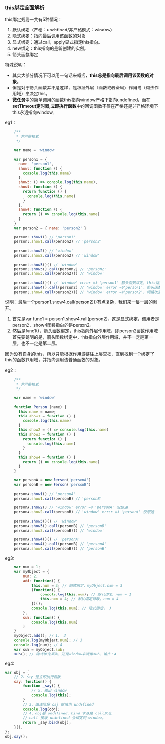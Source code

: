 ### this绑定全面解析

this绑定规则一共有5种情况：

1. 默认绑定（严格：undefined/非严格模式：window）
2. 隐式绑定：指向最后调用该函数的对象
3. 显式绑定：通过call，apply显式指定this指向。
4. new绑定：this指向的是新创建的实例。
5. 箭头函数绑定

特殊说明：
+ 其实大部分情况下可以用一句话来概括，**this总是指向最后调用该函数的对象**。
+ 但是对于箭头函数并不是这样，是根据外层（函数或者全局）作用域（词法作用域）来决定this。
+ **微任务**中的简单调用的函数this指向window严格下指向undefined，而在**setTimeout定时器,立即执行函数**中的回调函数不管在严格还是非严格环境下this永远指向window,

eg1：
```js
    /**
     * 非严格模式
     */
    
    var name = 'window'
    
    var person1 = {
      name: 'person1',
      show1: function () {
        console.log(this.name)
      },
      show2: () => console.log(this.name),
      show3: function () {
        return function () {
          console.log(this.name)
        }
      },
      show4: function () {
        return () => console.log(this.name)
      }
    }
    var person2 = { name: 'person2' }
    
    person1.show1() // 'person1'
    person1.show1.call(person2) // 'person2'
    
    person1.show2() // 'window'
    person1.show2.call(person2) // 'window'
    
    person1.show3()() // 'window'
    person1.show3().call(person2) // 'person2'
    person1.show3.call(person2)() // 'window'
    
    person1.show4()() // 'window' error =》 'person1' 箭头函数绑定，this指向外层作用域，即person1函数作用域
    person1.show4().call(person2) // 'window' error =》'person1'，箭头函数绑定，this指向外层作用域，即person1函数作用域
    person1.show4.call(person2)() // 'window' error =》'person2'，间接改变箭头函数this的指向。
```
说明：最后一个person1.show4.call(person2)()有点复杂，我们来一层一层的剥开。

1. 首先是var func1 = person1.show4.call(person2)，这是显式绑定，调用者是person2，show4函数指向的是person2。
2. 然后是func1()，箭头函数绑定，this指向外层作用域，即person2函数作用域
首先要说明的是，箭头函数绑定中，this指向外层作用域，并不一定是第一层，也不一定是第二层。

因为没有自身的this，所以只能根据作用域链往上层查找，直到找到一个绑定了this的函数作用域，并指向调用该普通函数的对象。

eg2：

```js
    /**
     * 非严格模式
     */
    
    var name = 'window'
    
    function Person (name) {
      this.name = name;
      this.show1 = function () {
        console.log(this.name)
      }
      this.show2 = () => console.log(this.name)
      this.show3 = function () {
        return function () {
          console.log(this.name)
        }
      }
      this.show4 = function () {
        return () => console.log(this.name)
      }
    }
    
    var personA = new Person('personA')
    var personB = new Person('personB')
    
    personA.show1() // 'personA'
    personA.show1.call(personB) // 'personB'
    
    personA.show2() // 'window' error =》 'personA' 没想通
    personA.show2.call(personB) // 'window' error =》 'personA' 没想通
    
    personA.show3()() // 'window'
    personA.show3().call(personB) // 'personB'
    personA.show3.call(personB)() // 'window'
    
    personA.show4()() // 'personA'
    personA.show4().call(personB) // 'personA'
    personA.show4.call(personB)() // 'personB'
```

eg3:
```js
    var num = 1;
    var myObject = {
        num: 2,
        add: function() {
            this.num = 3; // 隐式绑定，myObject.num = 3
            (function() {
                console.log(this.num); // 默认绑定，num = 1
                this.num = 4; // 默认绑定修改，num = 4
            })();
            console.log(this.num); // 隐式绑定， 3
        },
        sub: function() {
            console.log(this.num)
        }
    }
    myObject.add(); // 1， 3
    console.log(myObject.num); // 3
    console.log(num); // 4
    var sub = myObject.sub;
    sub(); // 隐式绑定丢失，还是window来调用sub，输出：4
```

eg4:
```js
var obj = {
    // 2、say 是立即执行函数
    say: function() {
        function _say() {
            // 5、输出 window
            console.log(this);
        }
        // 3、编译阶段 obj 赋值为 undefined
        console.log(obj);
        // 4、obj是 undefined，bind 本身是 call实现，
        // call 接收 undefined 会绑定到 window。
        return _say.bind(obj);
    }(),
};
obj.say();
```
